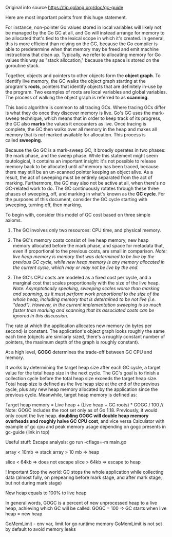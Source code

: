Original info source
https://tip.golang.org/doc/gc-guide

Here are most important points from this huge statement.

For instance, non-pointer Go values stored in local variables will likely not be managed by the Go GC at all, and Go will instead arrange for memory to be allocated that's tied to the lexical scope in which it's created. In general, this is more efficient than relying on the GC, because the Go compiler is able to predetermine when that memory may be freed and emit machine instructions that clean up. Typically, we refer to allocating memory for Go values this way as "stack allocation," because the space is stored on the goroutine stack.

Together, objects and pointers to other objects form the **object graph**. To identify live memory, the GC walks the object graph starting at the program's **roots**, pointers that identify objects that are definitely in-use by the program. Two examples of roots are local variables and global variables. The process of walking the object graph is referred to as **scanning**.

This basic algorithm is common to all tracing GCs. Where tracing GCs differ is what they do once they discover memory is live. Go's GC uses the mark-sweep technique, which means that in order to keep track of its progress, the GC also **marks** the values it encounters as live. Once tracing is complete, the GC then walks over all memory in the heap and makes all memory that is _not_ marked available for allocation. This process is called **sweeping**.

Because the Go GC is a mark-sweep GC, it broadly operates in two phases: the mark phase, and the sweep phase. While this statement might seem tautological, it contains an important insight: it's not possible to release memory back to be allocated until _all_ memory has been traced, because there may still be an un-scanned pointer keeping an object alive. As a result, the act of sweeping must be entirely separated from the act of marking. Furthermore, the GC may also not be active at all, when there's no GC-related work to do. The GC continuously rotates through these three phases of sweeping, off, and marking in what's known as the **GC cycle**. For the purposes of this document, consider the GC cycle starting with sweeping, turning off, then marking.

To begin with, consider this model of GC cost based on three simple axioms.

1. The GC involves only two resources: CPU time, and physical memory.

2. The GC's memory costs consist of live heap memory, new heap memory allocated before the mark phase, and space for metadata that, even if proportional to the previous costs, are small in comparison.
    _Note: live heap memory is memory that was determined to be live by the previous GC cycle, while new heap memory is any memory allocated in the current cycle, which may or may not be live by the end._

1. The GC's CPU costs are modeled as a fixed cost per cycle, and a marginal cost that scales proportionally with the size of the live heap.
    _Note: Asymptotically speaking, sweeping scales worse than marking and scanning, as it must perform work proportional to the size of the whole heap, including memory that is determined to be not live (i.e. "dead"). However, in the current implementation sweeping is so much faster than marking and scanning that its associated costs can be ignored in this discussion._

The rate at which the application allocates new memory (in bytes per second) is constant.
The application's object graph looks roughly the same each time (objects are similarly sized, there's a roughly constant number of pointers, the maximum depth of the graph is roughly constant).

At a high level, **GOGC** determines the trade-off between GC CPU and memory.

It works by determining the target heap size after each GC cycle, a target value for the total heap size in the next cycle. The GC's goal is to finish a collection cycle before the total heap size exceeds the target heap size. Total heap size is defined as the live heap size at the end of the previous cycle, plus any new heap memory allocated by the application since the previous cycle. Meanwhile, target heap memory is defined as:

Target heap memory = Live heap + (Live heap + GC roots) * GOGC / 100
// Note: GOGC includes the root set only as of Go 1.18. Previously, it would only count the live heap.
**doubling GOGC will double heap memory overheads and roughly halve GC CPU cost**, and vice versa
Calculator with example of gc cpu and peak memory usage depending on gogc presents in gc-guide (link in top)

Useful stuff:
Escape analysis:
go run -cflags=-m main.go

array < 10mb => stack
array > 10 mb => heap

slice < 64kb => does not escape
slice > 64kb => escape to heap

! Important
Stop the world: GC stops the whole application while collecting data (almost fully, on prepearing before mark stage, and after mark stage, but not during mark stage)

New heap equals to 100% to live heap

In general words, GOGC is a percent of new unprocessed heap to a live heap, achieving which GC will be called.
GOGC = 100 => GC starts when live heap = new heap 

GoMemLimit - env var, limit for go runtime memory
GoMemLimit is not set by default to avoid memory leaks